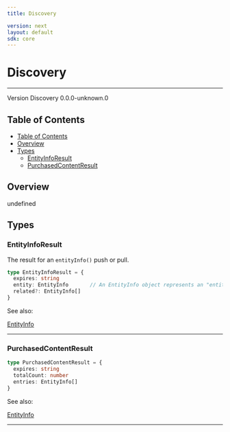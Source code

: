 ```yaml
---
title: Discovery

version: next
layout: default
sdk: core
---
```


# Discovery
---
Version Discovery 0.0.0-unknown.0

## Table of Contents
   - [Table of Contents](#table-of-contents)
   - [Overview](#overview)
   - [Types](#types)
     - [EntityInfoResult](#entityinforesult)
     - [PurchasedContentResult](#purchasedcontentresult)


## Overview
 undefined

## Types

### EntityInfoResult

The result for an `entityInfo()` push or pull.

```typescript
type EntityInfoResult = {
  expires: string
  entity: EntityInfo       // An EntityInfo object represents an "entity" on the platform. Currently, only entities of type `program` are supported. `programType` must be supplied to identify the program type.
  related?: EntityInfo[]
}
```

See also: 

[EntityInfo](../Entertainment/schemas/#EntityInfo)

---

### PurchasedContentResult



```typescript
type PurchasedContentResult = {
  expires: string
  totalCount: number
  entries: EntityInfo[]
}
```

See also: 

[EntityInfo](../Entertainment/schemas/#EntityInfo)

---
